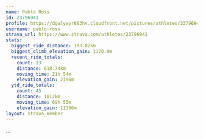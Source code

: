 ```yaml
---
name: Pablo Ross
id: 23796941
profile: https://dgalywyr863hv.cloudfront.net/pictures/athletes/23796941/14615399/1/large.jpg
username: pablo-ross
strava_url: https://www.strava.com/athletes/23796941
stats:
  biggest_ride_distance: 193.82km
  biggest_climb_elevation_gain: 1170.9m
  recent_ride_totals:
    count: 13
    distance: 618.74km
    moving_time: 21h 54m
    elevation_gain: 2196m
  ytd_ride_totals:
    count: 45
    distance: 1812km
    moving_time: 69h 55m
    elevation_gain: 11306m
layout: strava_member
--- 
```

...
